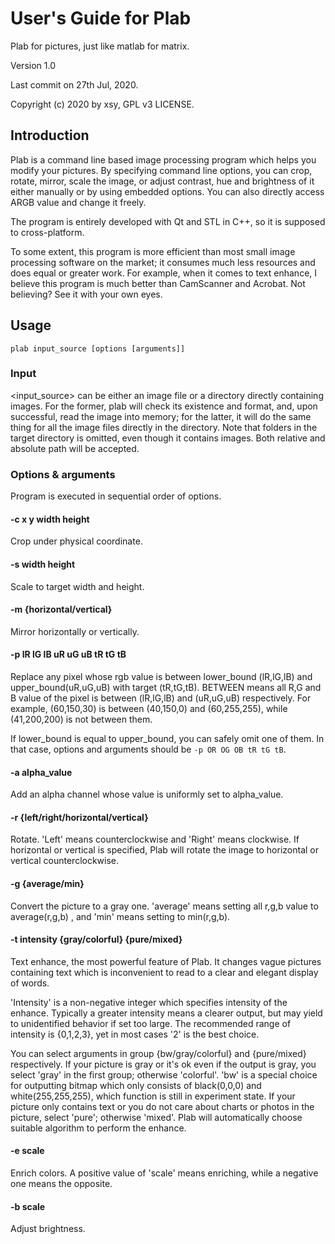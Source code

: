 # User's Guide for Plab

Plab for pictures, just like matlab for matrix.

Version 1.0

Last commit on 27th Jul, 2020.

Copyright (c) 2020 by xsy, GPL v3 LICENSE.

## Introduction

Plab is a command line based image processing program which helps you modify your pictures. By specifying command line options, you can crop, rotate, mirror, scale the image, or adjust contrast, hue and brightness of it either manually or by using embedded options. You can also directly access ARGB value and change it freely.

The program is entirely developed with Qt and STL in C++, so it is supposed to cross-platform. 

To some extent, this program is more efficient than most small image processing software on the market; it consumes much less resources and does equal or greater work. For example, when it comes to text enhance, I believe this program is much better than CamScanner and Acrobat. Not believing? See it with your own eyes.



## Usage

`plab input_source [options [arguments]]`

### Input

<input_source> can be either an image file or a directory directly containing images. For the former, plab will check its existence and format, and, upon successful, read the image into memory; for the latter, it will do the same thing for all the image files directly in the directory. Note that folders in the target directory is omitted, even though it contains images. Both relative and absolute path will be accepted.

### Options & arguments

Program is executed in sequential order of options.

#### -c x y width height

Crop under physical coordinate.

#### -s width height

Scale to target width and height.

#### -m {horizontal/vertical}

Mirror horizontally or vertically.

#### -p lR lG lB uR uG uB tR tG tB

Replace any pixel whose rgb value is between lower_bound (lR,lG,lB) and upper_bound(uR,uG,uB) with target (tR,tG,tB). BETWEEN means all R,G and B value of the pixel is between (lR,lG,lB) and (uR,uG,uB) respectively. For example, (60,150,30) is between (40,150,0) and (60,255,255), while (41,200,200) is not between them.

If lower_bound is equal to upper_bound, you can safely omit one of them. In that case, options and arguments should be `-p OR OG OB tR tG tB`.

#### -a alpha_value

Add an alpha channel whose value is uniformly set to alpha_value.

#### -r {left/right/horizontal/vertical}

Rotate. 'Left' means counterclockwise and 'Right' means clockwise. If horizontal or vertical is specified, Plab will rotate the image to horizontal or vertical counterclockwise. 

#### -g {average/min}

Convert the picture to a gray one. 'average' means setting all r,g,b value to average(r,g,b) , and 'min' means setting to min(r,g,b).

#### -t intensity {gray/colorful} {pure/mixed}

Text enhance, the most powerful feature of Plab. It changes vague pictures containing text which is inconvenient to read to a clear and elegant display of words. 

'Intensity' is a non-negative integer which specifies intensity of the enhance. Typically a greater intensity means a clearer output, but may yield to unidentified behavior if set too large. The recommended range of intensity is {0,1,2,3}, yet in most cases '2' is the best choice.

You can select arguments in group {bw/gray/colorful} and {pure/mixed} respectively. If your picture is gray or it's ok even if the output is gray, you select 'gray' in the first group; otherwise 'colorful'. 'bw' is a special choice for outputting bitmap which only consists of black(0,0,0) and white(255,255,255), which function is still in experiment state. If your picture only contains text or you do not care about charts or photos in the picture, select 'pure'; otherwise 'mixed'. Plab will automatically choose suitable algorithm to perform the enhance.

#### -e scale

Enrich colors. A positive value of 'scale' means enriching, while a negative one means the opposite.

#### -b scale

Adjust brightness. 